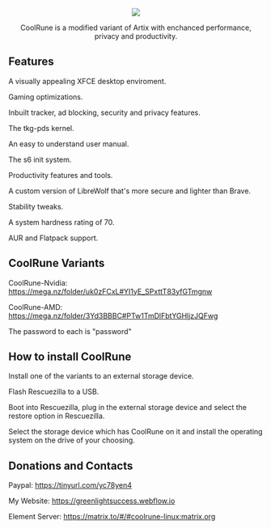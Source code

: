 <p align="center">
	<img src="https://i.postimg.cc/VLTRqVvW/logo.png" />
                                                                                                                                      
<p align="center">
	 CoolRune is a modified variant of Artix with enchanced performance, privacy and productivity.

## Features	 
A visually appealing XFCE desktop enviroment.

Gaming optimizations.

Inbuilt tracker, ad blocking, security and privacy features.

The tkg-pds kernel.

An easy to understand user manual.
  
The s6 init system.
  
Productivity features and tools.

A custom version of LibreWolf that's more secure and lighter than Brave.
  
Stability tweaks.
  
A system hardness rating of 70.

AUR and Flatpack support.
  
## CoolRune Variants
CoolRune-Nvidia: https://mega.nz/folder/uk0zFCxL#YI1yE_SPxttT83yfGTmgnw
  
CoolRune-AMD: https://mega.nz/folder/3Yd3BBBC#PTw1TmDlFbtYGHljzJQFwg    

The password to each is "password"
  
## How to install CoolRune
Install one of the variants to an external storage device.

Flash Rescuezilla to a USB.

Boot into Rescuezilla, plug in the external storage device and select the restore option in Rescuezilla.

Select the storage device which has CoolRune on it and install the operating system on the drive of your choosing.
  
## Donations and Contacts
Paypal: https://tinyurl.com/yc78yen4

My Website: https://greenlightsuccess.webflow.io

Element Server: https://matrix.to/#/#coolrune-linux:matrix.org

